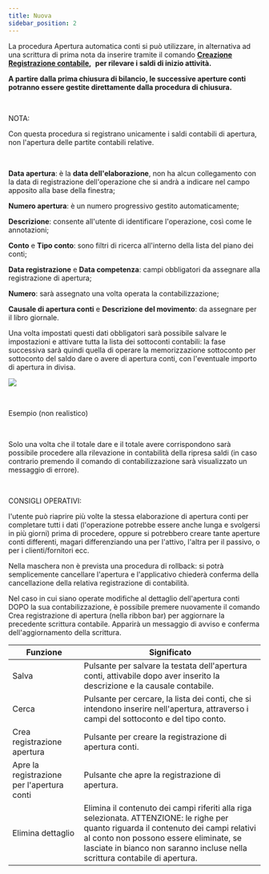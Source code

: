 ```yaml
---
title: Nuova
sidebar_position: 2
---
```


La procedura Apertura automatica conti si può utilizzare, in alternativa ad una scrittura di prima nota da inserire tramite il comando **[Creazione Registrazione contabile](/docs/finance-area/ledger-records/records/ledger-record),**  **per rilevare i saldi di inizio attività.**

**A partire dalla prima chiusura di bilancio, le successive aperture conti potranno essere gestite direttamente dalla procedura di chiusura.**

 

NOTA:

Con questa procedura si registrano unicamente i saldi contabili di apertura, non l'apertura delle partite contabili relative.

 





**Data apertura**: è la **data dell'elaborazione**, non ha alcun collegamento con la data di registrazione dell'operazione che si andrà a indicare nel campo apposito alla base della finestra;

**Numero apertura**: è un numero progressivo gestito automaticamente;

**Descrizione**: consente all'utente di identificare l'operazione, così come le annotazioni;

**Conto** e **Tipo conto**: sono filtri di ricerca all'interno della lista del piano dei conti;

**Data registrazione** e **Data competenza**: campi obbligatori da assegnare alla registrazione di apertura;

**Numero**: sarà assegnato una volta operata la contabilizzazione;

**Causale di apertura conti** e **Descrizione del movimento**: da assegnare per il libro giornale.

Una volta impostati questi dati obbligatori sarà possibile salvare le impostazioni e attivare tutta la lista dei sottoconti contabili: la fase successiva sarà quindi quella di operare la memorizzazione sottoconto per sottoconto del saldo dare o avere di apertura conti, con l'eventuale importo di apertura in divisa.

![](/img/it-it/finance-area/ledger-records/records/automatic-accounts-opening/new/image01.png)

 

Esempio (non realistico)

 

Solo una volta che il totale dare e il totale avere corrispondono sarà possibile procedere alla rilevazione in contabilità della ripresa saldi (in caso contrario premendo il comando di contabilizzazione sarà visualizzato un messaggio di errore).

 

CONSIGLI OPERATIVI:

l'utente può riaprire più volte la stessa elaborazione di apertura conti per completare tutti i dati (l'operazione potrebbe essere anche lunga e svolgersi in più giorni) prima di procedere, oppure si potrebbero creare tante aperture conti differenti, magari differenziando una per l'attivo, l'altra per il passivo, o per i clienti/fornitori ecc.

Nella maschera non è prevista una procedura di rollback: si potrà semplicemente cancellare l'apertura e l'applicativo chiederà conferma della cancellazione della relativa registrazione di contabilità.

Nel caso in cui siano operate modifiche al dettaglio dell'apertura conti DOPO la sua contabilizzazione, è possibile premere nuovamente il comando Crea registrazione di apertura (nella ribbon bar) per aggiornare la precedente scrittura contabile. Apparirà un messaggio di avviso e conferma dell'aggiornamento della scrittura.



| Funzione | Significato |
| --- | --- |
| Salva | Pulsante per salvare la testata dell'apertura conti, attivabile dopo aver inserito la descrizione e la causale contabile. |
| Cerca | Pulsante per cercare, la lista dei conti, che si intendono inserire nell'apertura, attraverso i campi del sottoconto e del tipo conto. |
| Crea registrazione apertura | Pulsante per creare la registrazione di apertura conti. |
| Apre la registrazione per l'apertura conti | Pulsante che apre la registrazione di apertura. |
| Elimina dettaglio | Elimina il contenuto dei campi riferiti alla riga selezionata. ATTENZIONE: le righe per quanto riguarda il contenuto dei campi relativi al conto non possono essere eliminate, se lasciate in bianco non saranno incluse nella scrittura contabile di apertura. |






